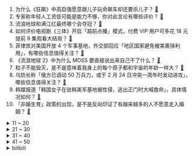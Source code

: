 1. 为什么《狂飙》中高启强愿意跟儿子玩命飙车却还要杀儿子？ [:link:](https://www.zhihu.com/question/581767955)
2. 专家称年轻人工资低可能是能力不够，你对此言论有哪些评价？ [:link:](https://www.zhihu.com/question/581880017)
3. 流浪地球和满江红最终哪个会夺冠？ [:link:](https://www.zhihu.com/question/580672931)
4. 如何评价电视剧《三体》开启「超前点播」模式，付费 VIP 用户可多花 18 元提前 8 集观看大结局？ [:link:](https://www.zhihu.com/question/581750805)
5. 菲律宾对美国开放 4 个军事基地，外交部回应「地区国家避免被美裹挟利用」，有哪些信息值得关注？ [:link:](https://www.zhihu.com/question/581862076)
6. 《流浪地球 2》中为什么 MOSS 要直接说出来自己干了什么？ [:link:](https://www.zhihu.com/question/580467996)
7. 粒子不能毁灭，是不是意味着我身上的每个原子都和宇宙的年龄一样大？ [:link:](https://www.zhihu.com/question/581610791)
8. 乌防长称「俄方已调动 50 万兵力，或于 2 月 24 日冲突一周年时发动进攻」，哪些信息值得关注？ [:link:](https://www.zhihu.com/question/581855987)
9. 韩媒报道「韩国女子在驻韩美军基地被性侵，逃出正门时大喊救命」，具体情况如何？ [:link:](https://www.zhihu.com/question/581690353)
10. 「非婚生育」政策的出现，是不是反向印证了有越来越多的人不愿意走入婚姻？ [:link:](https://www.zhihu.com/question/581506279)
<details>
<summary>11 ~ 20</summary>

11. 英国迎 10 多年来最大规模罢工，50 万人参与，原因是什么？罢工者诉求是否会得到满足？ [:link:](https://www.zhihu.com/question/581834978)
12. 电影《满江红》中何立摔碎玉镯象征桃丫头死亡,而片尾又出现桃丫头，这应该如何理解？ [:link:](https://www.zhihu.com/question/580710174)
13. 《地球往事》第一部的名字明明是《三体》，为何有人以为第一部叫《地球往事》？ [:link:](https://www.zhihu.com/question/579214227)
14. 菜鸟驿站为什么那么多转让的？ [:link:](https://www.zhihu.com/question/458627547)
15. 沙特用中国激光武器取得战果，全球首次在实战中击落无人机，还有哪些信息值得关注？ [:link:](https://www.zhihu.com/question/581618287)
16. 项目结束后分配奖金，领导说根据部门同事投票结果分配，合理吗？ [:link:](https://www.zhihu.com/question/580529906)
17. 上海动物园通报小老虎意外溺亡「因应激跳入水池，未能成功打捞」，如何看待此事？动物园需要承担责任吗？ [:link:](https://www.zhihu.com/question/581853688)
18. 15W左右家庭用车，买什么车性价比高？ [:link:](https://www.zhihu.com/question/581126040)
19. 张家口市崇礼区体育局就滑雪场禁止游客教亲友滑雪进行了回应，如何看待此事？ [:link:](https://www.zhihu.com/question/581229864)
20. 还记得《英雄联盟》里你第一次让对手血条瞬间消失的英雄是什么吗？ [:link:](https://www.zhihu.com/question/581519880)
</details>
<details>
<summary>21 ~ 30</summary>

21. 千米深的海水只4℃，抽来降温可行吗？或自来水流经深海管道，变冷后用隔热管道送出给城市降温，是否可行？ [:link:](https://www.zhihu.com/question/556398399)
22. 2022 年超 92% 的股民亏损，近 8 成股民精神状态不佳，如何看待这个数据？你去年理财状况如何？ [:link:](https://www.zhihu.com/question/581864025)
23. 有哪些无关风月、仙气十足的诗词？ [:link:](https://www.zhihu.com/question/506083101)
24. 近期「提前还房贷」掀高潮，背后原因有哪些？提前还房贷利大于弊吗？ [:link:](https://www.zhihu.com/question/581687718)
25. 第一次带女朋友回家，应该提醒父母发红包吗？ [:link:](https://www.zhihu.com/question/579214819)
26. 《狂飙》里都知道安欣是个突破口，高启强团伙为什么不把他除掉？或者是谁一直在守护安欣，没让发生意外？ [:link:](https://www.zhihu.com/question/581466579)
27. 美版头条 ChatGPT 上岗写稿消息一出，股价暴涨 119%，ChatGPT会颠覆媒体行业吗？ [:link:](https://www.zhihu.com/question/580798079)
28. 大润发一女员工因照顾病危父亲请假遭开除，公司回应称该员工旷工 40 多天，公司的做法是否合理合法？ [:link:](https://www.zhihu.com/question/581800979)
29. 《满江红》在张艺谋导演作品序列里，处于什么水平？ [:link:](https://www.zhihu.com/question/579782358)
30. 全球爆红的 ChatGPT 是如何诞生的？ChatGPT 的出现给商业巨头带来了哪些冲击和变革？ [:link:](https://www.zhihu.com/question/581583010)
</details>
<details>
<summary>31 ~ 40</summary>

31. 2023 LPL 春季赛诺手登场，TES 2:0 击败 RA，如何评价这场比赛？ [:link:](https://www.zhihu.com/question/581881012)
32. 厦门常年占据旅行目的地 TOP5，有哪些独家特色，是否值得一去？ [:link:](https://www.zhihu.com/question/581528302)
33. 理科生想通过了解哲学来解决一些疑惑可行吗？若可行，小白是否应该从哲学史入门？若不是，又应读些什么书？ [:link:](https://www.zhihu.com/question/513392144)
34. 为什么《塞尔达传说》里有些人打不过人马？ [:link:](https://www.zhihu.com/question/376148108)
35. 科幻小说、电影中经常有发现了外星文明使用了未知的材料，这在现实中有可能发生吗？ [:link:](https://www.zhihu.com/question/581724881)
36. 零冷水燃气热水器，到底是智商税还是真好用？普通家庭有必要装吗？ [:link:](https://www.zhihu.com/question/533248111)
37. 《流浪地球 2》中图恒宇和图丫丫一直在做的数独题有什么含义？ [:link:](https://www.zhihu.com/question/581113501)
38. 朝鲜警告美国将按「以核制核，以正面对抗回答正面对抗」原则回应，后续将如何发展？ [:link:](https://www.zhihu.com/question/581795033)
39. 你认为《狂飙》最好的结局是什么？安欣如果死了会怎么样？ [:link:](https://www.zhihu.com/question/581328646)
40. 有哪些助于孩子学英语的动画片？ [:link:](https://www.zhihu.com/question/52926750)
</details>
<details>
<summary>41 ~ 50</summary>

41. 2023 年情人节，有什么实用又贴心的礼物推荐？ [:link:](https://www.zhihu.com/question/577710232)
42. 数学系的学生会读一些文科书吗，这些书会带给你怎样的影响？ [:link:](https://www.zhihu.com/question/580805784)
43. 胡某宇的遗体呈缢吊状态，承载重量的是鞋带，鞋带是否可以在这么长的时间中，承载其躯体重量？ [:link:](https://www.zhihu.com/question/581829985)
44. 在电视剧《狂飙》中高启强到底有没有把黄瑶当亲闺女？ [:link:](https://www.zhihu.com/question/581736914)
45. 报道称ChatGPT 成黑客编写恶意软件「利器」，如何安全使用 ChatGPT？是否应出台相应规范？ [:link:](https://www.zhihu.com/question/581308754)
46. 2 月 2 日 A 股三大指数窄幅震荡，酿酒、食品饮料等板块走强，券商、保险走弱，如何看待今日行情？ [:link:](https://www.zhihu.com/question/581858578)
47. 开学前一天作业没写完怎么办？ [:link:](https://www.zhihu.com/question/581381192)
48. 谁能告诉我高中有没有必要搞好人际关系? [:link:](https://www.zhihu.com/question/581695766)
49. 《流浪地球 2》中图恒宇前两次为什么不回答丫丫的问题？ [:link:](https://www.zhihu.com/question/580991820)
50. 有了教师资格证，入编当老师容易吗？ [:link:](https://www.zhihu.com/question/581576925)
</details><details>
<summary>bilibili</summary>

1. 头好痒，要长脑子了 [:link:](//www.bilibili.com/video/BV1WD4y1J7b7)
2. 【时代少年团】「乌托邦乐园」《烟花升停在星夜》宋亚轩直拍 [:link:](//www.bilibili.com/video/BV1L3411973S)
3. 高中生，相信我，它会让你离清华近一点。 [:link:](//www.bilibili.com/video/BV1Xv4y167WD)
4. 我保留了一部分寒假作业 [:link:](//www.bilibili.com/video/BV1V24y167S2)
5. 服务员怕我饿着，巨型肉串接连不断，顶级大厨保留牛肉本来味道【梦幻联动ep03-Latina】 [:link:](//www.bilibili.com/video/BV13s4y1x7ee)
6. 这玩意怎么能失传呢！！！？ [:link:](//www.bilibili.com/video/BV18T411o7TT)
7. 离谱！兄弟们竟然为了女神大打出手！！！ [:link:](//www.bilibili.com/video/BV1VM4y1R7vp)
8. 《关于我自己出钱包场请亲朋好友看流浪地球2这件事》 [:link:](//www.bilibili.com/video/BV1QM411v7ji)
9. 普京的最高理想！让欧洲战栗的女帝！《叶卡捷琳娜》P1 [:link:](//www.bilibili.com/video/BV1xY4y1d7uk)
10. 【狂飙 群像】丨以 父 之 名 [:link:](//www.bilibili.com/video/BV19x4y177ni)
<details>
<summary>11 ~ 20</summary>

11. 阴阳怪气、鄙视链、网暴、互喷，为何互联网环境这么烂？【围炉夜话】 [:link:](//www.bilibili.com/video/BV1wA411r7vb)
12. 二次元角色的习惯 [:link:](//www.bilibili.com/video/BV1kM411i7bs)
13. 【狂飙】可是恨的人没死成，爱的人没可能。 [:link:](//www.bilibili.com/video/BV1j84y1L7yi)
14. 他们都是《狂飙》安欣的真实原型 [:link:](//www.bilibili.com/video/BV1n84y1L7CX)
15. 开 床 去 旅 行 [:link:](//www.bilibili.com/video/BV1gM4y197ii)
16. ⚠️原神氪金38W慈善博主，在线送10只夜兰＋胡桃＋迪希雅！！！ [:link:](//www.bilibili.com/video/BV18Y4y1d7GM)
17. 元歌大肠限定皮肤，附专属语音！ [:link:](//www.bilibili.com/video/BV1jY411S73c)
18. 找男朋友一定要找爱打游戏的 [:link:](//www.bilibili.com/video/BV1d3411X75A)
19. 《又又又开业了》 [:link:](//www.bilibili.com/video/BV1ov4y167GC)
20. 这游戏玩的我头皮发麻.... [:link:](//www.bilibili.com/video/BV1hY411Q7tp)
</details>
<details>
<summary>21 ~ 30</summary>

21. ⚡谁 是 生 草 王⚡ [:link:](//www.bilibili.com/video/BV1vR4y1b7h7)
22. 理发师回农村给爸爸剪了个“父子情深”的发型... [:link:](//www.bilibili.com/video/BV1q84y1L7Fd)
23. 《PPAP》&原神：“种门”里应该让谁来堆精通呢？ [:link:](//www.bilibili.com/video/BV1KT411Z7t2)
24. 永远的26岁喵雪儿｜做逍遥猫仙，去喵星过元宵去啦 [:link:](//www.bilibili.com/video/BV1ox4y177fC)
25. 手指骨折后再次出发，骑行九十公里进入黑龙江，夜晚在雪地上露营 [:link:](//www.bilibili.com/video/BV1hj411T7VU)
26. 欧阳紫樱有你是我的服气 [:link:](//www.bilibili.com/video/BV1ed4y1p7xB)
27. ⚡eat it⚡ [:link:](//www.bilibili.com/video/BV1x8411G73x)
28. 当村子消失那一天，我才发现我也是凶手 [:link:](//www.bilibili.com/video/BV1n341197Gf)
29. 什   么   b   动   静 [:link:](//www.bilibili.com/video/BV1R841137LQ)
30. “这告诉导演不要搞单元剧” [:link:](//www.bilibili.com/video/BV1uY411S7ge)
</details>
<details>
<summary>31 ~ 40</summary>

31. 他一元中满命，我一抽送寿命 [:link:](//www.bilibili.com/video/BV1424y167MX)
32. 悠悠球挑战——双球离线 [:link:](//www.bilibili.com/video/BV1FT411C7jC)
33. 【海绵宝宝】九 转 大 肠 [:link:](//www.bilibili.com/video/BV1sA411r7kn)
34. “ 我还是那个笨蛋琪亚娜 ” [:link:](//www.bilibili.com/video/BV1Sv4y167vG)
35. 窗外的男人 2，我看见了它的真面目，全结局 [:link:](//www.bilibili.com/video/BV1dT411o7z3)
36. 怎样给里面的家人们送东西 [:link:](//www.bilibili.com/video/BV1Z24y1z7DC)
37. 做点有意义的事 [:link:](//www.bilibili.com/video/BV1iR4y187JD)
38. 【原神】顶级手法的变强之路 [:link:](//www.bilibili.com/video/BV1J8411G7y2)
39. 好电影是“国家脸面”，更需要有好的“生态环境”【逸语道破】 [:link:](//www.bilibili.com/video/BV1HR4y1872h)
40. 无意中发现自己11年前居然在游戏里认了个爹！？【上集】 [:link:](//www.bilibili.com/video/BV15y4y1R7kj)
</details>
<details>
<summary>41 ~ 50</summary>

41. 顶级厨师俞涛本人给我做了顿传说中的九转大肠 [:link:](//www.bilibili.com/video/BV1EY411S7eR)
42. 我不过是一个善解人意的好妹妹罢了 [:link:](//www.bilibili.com/video/BV1bv4y1r7Gb)
43. 钻石矿脉 我的世界永恒的MC生存 二周目EP10 [:link:](//www.bilibili.com/video/BV1GA411r76q)
44. 太狠！用国外点赞百万的方法整蛊女友…她真无语了？ [:link:](//www.bilibili.com/video/BV1dx4y1L7Kp)
45. 各路Up主来海南作客，都受到了热情招待 [:link:](//www.bilibili.com/video/BV1Q34y1f71H)
46. 盘点96个明星&UP主服装品牌，谁在割韭菜? [:link:](//www.bilibili.com/video/BV1BY411Q72n)
47. 原神海灯节速通 | 45秒通关 | 无工具辅助 | 剧情党 [:link:](//www.bilibili.com/video/BV1kT411k79H)
48. 中国古代史知识点速记之元朝 [:link:](//www.bilibili.com/video/BV1CD4y1J7zt)
49. 不玩自费项目就是自轻自贱？跟团雪乡游，我EMO了...... [:link:](//www.bilibili.com/video/BV11D4y1J7uV)
50. 明日方舟PRTS终端开机动画+音效 [附安装教程] [:link:](//www.bilibili.com/video/BV1uT411C7e4)
</details>
<details>
<summary>51 ~ 60</summary>

51. 像是做了一场热闹的梦 [:link:](//www.bilibili.com/video/BV18G4y1M7Vy)
52. 《光与夜之恋》情热至深活动PV：Tempted Heart [:link:](//www.bilibili.com/video/BV1mT411o71Y)
53. 50元网购的“九转大肠”是否保留了一部分肠的味道？？？ [:link:](//www.bilibili.com/video/BV1My4y1X7hP)
54. 流浪地球3：麦当劳危机 [:link:](//www.bilibili.com/video/BV1V84y1j7yT)
55. 海鲜橡皮筋有多重？不秤不知道一秤肉在疼 [:link:](//www.bilibili.com/video/BV1W84y1L76R)
56. “所以生命啊，它璀璨如歌” [:link:](//www.bilibili.com/video/BV1s8411G7ki)
57. “New boy” [:link:](//www.bilibili.com/video/BV1ST411k7P2)
58. 啊？2.0 [:link:](//www.bilibili.com/video/BV1uv4y1r7F9)
59. 【原神实况】救了咱们的人居然是...【危途疑踪】【4K 60】 [:link:](//www.bilibili.com/video/BV1Ed4y1p73r)
60. 开局小年费！拿下王之哈莫！从零开始的赛尔号#1 [:link:](//www.bilibili.com/video/BV1Y84y1L7nX)
</details>
<details>
<summary>61 ~ 70</summary>

61. 我们不缺调休，缺的是更多的法定假日 [:link:](//www.bilibili.com/video/BV1pv4y1t7Vq)
62. 警察：您这手速是要把我笑死吗？ [:link:](//www.bilibili.com/video/BV16s4y1s7c7)
63. 在漫展上看到社畜二次元跳《这么可爱真是抱歉》 [:link:](//www.bilibili.com/video/BV1AY411Q7xk)
64. 马可和瑶一人一个冰霜冲击，谁顶得住呀！ [:link:](//www.bilibili.com/video/BV1uT411C7Jr)
65. 禁止废话：为什么火车的铁轨不能摸？涨知识了 [:link:](//www.bilibili.com/video/BV18s4y147Qo)
66. 离歌真的很好听。推荐大家！ [:link:](//www.bilibili.com/video/BV1b8411G7cj)
67. 不同类型的婚后生活 [:link:](//www.bilibili.com/video/BV1ss4y1x7nD)
68. 九 转 大 肠 D L C [:link:](//www.bilibili.com/video/BV1j8411G78o)
69. 疑似ikun新暗号流出 [:link:](//www.bilibili.com/video/BV1x34y1f7oT)
70. 【原神】蔷薇再开时！(2.3已更)全试用角色满奖励活动攻略！丽莎皮肤获取途径/叶隐芳名/我的名字叫紫/天真博物馆/千夜之一夜/洞里人/街魄/原神3.4 [:link:](//www.bilibili.com/video/BV15Y411S7Yc)
</details>
<details>
<summary>71 ~ 80</summary>

71. 2万字脑洞解析《流浪地球2》！让你完全了解数字生命和550W！《流浪3》要怎么拍？！ [:link:](//www.bilibili.com/video/BV1nR4y187Bb)
72. 60级究极鼠王，玩2年不刷圣遗物，看完号整个人都不正常了！ [:link:](//www.bilibili.com/video/BV1bG4y1M7p5)
73. 【速通】流浪地球2讲了什么 [:link:](//www.bilibili.com/video/BV14G4y1M7vz)
74. 谁是杀手 2 [:link:](//www.bilibili.com/video/BV17y4y1R7Hu)
75. 男生实际上爱看这些 [:link:](//www.bilibili.com/video/BV1o8411u7SX)
76. 【散人】打破屏幕！与电脑AI的坑爹决斗i wanna [:link:](//www.bilibili.com/video/BV1pY411S76Q)
77. 提纳里:你以为提瓦特为什么姓提啊？（后仰） [:link:](//www.bilibili.com/video/BV1SG4y1M7is)
78. 深度解析《流浪地球2》崛起的中国科幻！ [:link:](//www.bilibili.com/video/BV1pT411C7X1)
79. 【飞羽社】编年史、背景设定、隐藏暗线——最全面剖析流浪地球2！ [:link:](//www.bilibili.com/video/BV1qd4y1H7hV)
80. 细！我数出了熊大熊二穿过多少件衣服！少一个算我输！ [:link:](//www.bilibili.com/video/BV1VG4y1M7GN)
</details>
<details>
<summary>81 ~ 90</summary>

81. 【花小烙】为什么有的人会对金属过敏？ [:link:](//www.bilibili.com/video/BV1PT411Z7i6)
82. 当一个老外会说一些中文后，她就会开始想写汉字了，就离谱，哈哈哈哈 [:link:](//www.bilibili.com/video/BV1Zd4y1H7jU)
83. 耍把戏 但是开学 [:link:](//www.bilibili.com/video/BV1K341197cc)
84. 东京是互联网中心? 北京拖后腿? 现实的重启 根服务器 密钥 这都啥？ [:link:](//www.bilibili.com/video/BV1tG4y1S7v9)
85. 电影《流浪地球2》正式上映！大家在剧中看到小漫的身姿了吗？120s带你了解剧中科技感炸裂的耳机是如何诞生的！ [:link:](//www.bilibili.com/video/BV16Y411S7jt)
86. “你行你上”与“冰箱制冷” [:link:](//www.bilibili.com/video/BV1x8411G7mL)
87. 【抽象整活】50秒看完《流浪地球2》 [:link:](//www.bilibili.com/video/BV1NM411i7CF)
88. 1万张流浪地球的票根，让我看到了中国电影的希望 [:link:](//www.bilibili.com/video/BV1tR4y1b7wM)
89. 直视宿命 | 永劫无间·宁红夜故事动画 [:link:](//www.bilibili.com/video/BV1Jy4y1X7KP)
90. 一看就会！3.4新深渊12层6间满星攻略！ [:link:](//www.bilibili.com/video/BV1mD4y1K7Cp)
</details>
<details>
<summary>91 ~ 100</summary>

91. 唱完安全感满满 [:link:](//www.bilibili.com/video/BV11y4y1Q7hv)
92. 【水果猎人】网络热门水果鉴定35 [:link:](//www.bilibili.com/video/BV1WR4y187fA)
93. 谁来还京海大学一片蓝天？ [:link:](//www.bilibili.com/video/BV1QY411S7cb)
94. 我为什么不画画了 [:link:](//www.bilibili.com/video/BV1ye4y1P7h3)
95. 这个视频一发 我会被多少人追杀 [:link:](//www.bilibili.com/video/BV1sy4y1R7Fc)
96. 经费爆炸！挑战2W元一口气通关造梦无双#5 [:link:](//www.bilibili.com/video/BV11s4y1s7xF)
97. 开学了，好开心 [:link:](//www.bilibili.com/video/BV1GG4y1D7gL)
98. 称霸热搜榜！这部剧到底有什么魅力？万字解析国产扫黑剧《狂飙》1~6 [:link:](//www.bilibili.com/video/BV1Ev4y1r737)
99. 我妈说再也不当搞笑女了 [:link:](//www.bilibili.com/video/BV1LY4y1d7Zw)
100. “请再给中国动画一点时间…就一点” [:link:](//www.bilibili.com/video/BV1JM4y197mw)
</details></details>